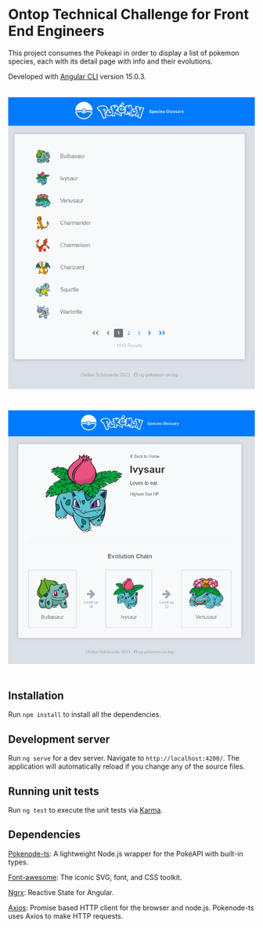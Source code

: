 # Ontop Technical Challenge for Front End Engineers

This project consumes the Pokeapi in order to display a list of pokemon species, each with its detail page with info and their evolutions. 

Developed with [Angular CLI](https://github.com/angular/angular-cli) version 15.0.3.

<img src="./src/assets/screen-home.jpg" width="600"  style="margin: 20px 0" />

<img src="./src/assets/screen-detail.jpg" width="600"  style="margin: 20px 0" />

## Installation 

Run `npm install` to install all the dependencies.

## Development server

Run `ng serve` for a dev server. Navigate to `http://localhost:4200/`. The application will automatically reload if you change any of the source files.

## Running unit tests

Run `ng test` to execute the unit tests via [Karma](https://karma-runner.github.io).

## Dependencies

[Pokenode-ts](https://pokenode-ts.vercel.app/): A lightweight Node.js wrapper for the PokéAPI with built-in types. 

[Font-awesome](https://fontawesome.com/): The iconic SVG, font, and CSS toolkit. 

[Ngrx](https://ngrx.io/): Reactive State for Angular.

[Axios](https://axios-http.com/): Promise based HTTP client for the browser and node.js. Pokenode-ts uses Axios to make HTTP requests.

